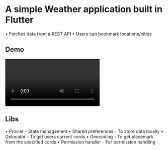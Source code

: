 # A simple Weather application built in Flutter

• Fetches data from a REST API
• Users can bookmark locations/cities

## Demo
![](https://github.com/OnkarSagare27/weather-app/blob/master/demo/demo_comp.mp4)

## Libs

• Provier - State management
• Shared preferences - To store data locally
• Gelocator - To get users current cords
• Geocoding - To get placemark from the specified cords
• Permission handler - For permission handling